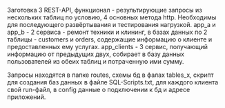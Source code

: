 Заготовка 3 REST-API, функционал - результирующие запросы из нескольких таблиц по условию, 4 основных метода http. Необходимы для последующего развёртывания и тестирования нагрузкой.
app_a и app_b - 2 сервиса - ремонт техники и клининг, в базах данных по 2 таблицы - customers и orders, содержащие информацию о клиенте и предоставленных ему услугах.
app_clients - 3 сервис, получающий информацию от предыдущих двух, собирает в базу данных пользователей из обеих таблиц и потраченную ими сумму.

Запросы находятся в папке routes, схемы бд в фалах tables_x, скрипт для создания баз данных в файле SQL-Scripts.txt, для каждого клиента свой run-файл, в config данные о подключении к бд и адресе приложений.